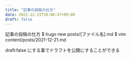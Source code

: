 ```yaml
---
title: "記事の投稿の仕方"
date: 2021-12-21T18:08:57+09:00
draft: false
---
```

記事の投稿の仕方
$ hugo new posts/[ファイル名].md
$ vim content/posts/2021-12-21.md

draft:false にする事でドラフトを公開にすることができる



